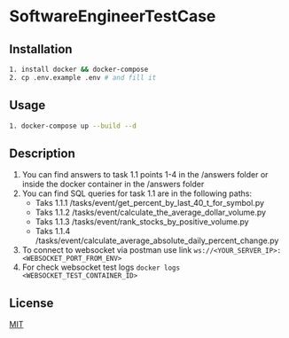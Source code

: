 # SoftwareEngineerTestCase


## Installation
```bash
1. install docker && docker-compose
2. cp .env.example .env # and fill it
```

## Usage
```bash
1. docker-compose up --build --d
```

## Description
1. You can find answers to task 1.1 points 1-4 in the /answers folder or inside the docker container in the /answers folder
2. You can find SQL queries for task 1.1 are in the following paths:
   - Taks 1.1.1 /tasks/event/get_percent_by_last_40_t_for_symbol.py
   - Taks 1.1.2 /tasks/event/calculate_the_average_dollar_volume.py
   - Taks 1.1.3 /tasks/event/rank_stocks_by_positive_volume.py
   - Taks 1.1.4 /tasks/event/calculate_average_absolute_daily_percent_change.py
3. To connect to websocket via postman use link ```ws://<YOUR_SERVER_IP>:<WEBSOCKET_PORT_FROM_ENV>```
4. For check websocket test logs ```docker logs <WEBSOCKET_TEST_CONTAINER_ID>```
## License

[MIT](https://choosealicense.com/licenses/mit/)
